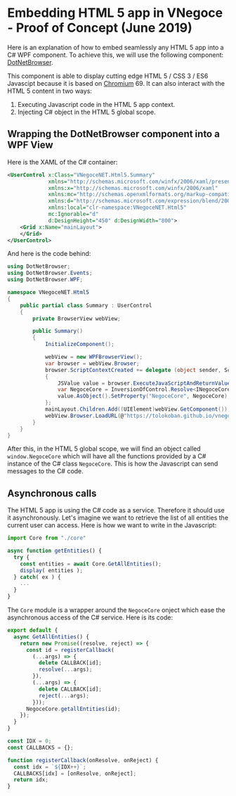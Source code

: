 # Embedding HTML 5 app in VNegoce - Proof of Concept (June 2019)

Here is an explanation of how to embed seamlessly any HTML 5 app into a C# WPF component.
To achieve this, we will use the following component: [DotNetBrowser](https://www.teamdev.com/dotnetbrowser#licensing-pricing).

This component is able to display cutting edge HTML 5 / CSS 3 / ES6 Javascipt because it is based on [Chromium](https://www.chromium.org/Home) 69. It can also interact with the HTML 5 content in two ways:

1. Executing Javascript code in the HTML 5 app context.
2. Injecting C# object in the HTML 5 global scope.

## Wrapping the DotNetBrowser component into a WPF View

Here is the XAML of the C# container:

```xml
<UserControl x:Class="VNegoceNET.Html5.Summary"
             xmlns="http://schemas.microsoft.com/winfx/2006/xaml/presentation"
             xmlns:x="http://schemas.microsoft.com/winfx/2006/xaml"
             xmlns:mc="http://schemas.openxmlformats.org/markup-compatibility/2006" 
             xmlns:d="http://schemas.microsoft.com/expression/blend/2008" 
             xmlns:local="clr-namespace:VNegoceNET.Html5"
             mc:Ignorable="d" 
             d:DesignHeight="450" d:DesignWidth="800">
    <Grid x:Name="mainLayout">        
    </Grid>
</UserControl>
```

And here is the code behind:
```c#
using DotNetBrowser;
using DotNetBrowser.Events;
using DotNetBrowser.WPF;

namespace VNegoceNET.Html5
{
    public partial class Summary : UserControl
    {
        private BrowserView webView;

        public Summary()
        {
            InitializeComponent();

            webView = new WPFBrowserView();
            var browser = webView.Browser;
            browser.ScriptContextCreated += delegate (object sender, ScriptContextEventArgs e)
            {
                JSValue value = browser.ExecuteJavaScriptAndReturnValue("window");
                var NegoceCore = InversionOfControl.Resolve<INegoceCore>();
                value.AsObject().SetProperty("NegoceCore", NegoceCore);
            };
            mainLayout.Children.Add((UIElement)webView.GetComponent());
            webView.Browser.LoadURL(@"https://tolokoban.github.io/vnegoce-summary/index.html");
        }
    }
}
```

After this, in the HTML 5 global scope, we will find an object called `window.NegoceCore` which will have all the functions provided by a C# instance of the C# class `NegoceCore`. This is how the Javascript can send messages to the C# code.

## Asynchronous calls

The HTML 5 app is using the C# code as a service. Therefore it should use it asynchronously.
Let's imagine we want to retrieve the list of all entities the current user can access.
Here is how we want to write in the Javascript:
```js
import Core from "./core"

async function getEntities() {
  try {
    const entities = await Core.GetAllEntities();
    display( entities );
  } catch( ex ) {
    ...
  }
}
```

The `Core` module is a wrapper around the `NegoceCore` onject which ease the asynchronous access of the C# service.
Here is its code:
```js
export default {
  async GetAllEntities() {
    return new Promise((resolve, reject) => {
      const id = registerCallback(
        (...args) => {
          delete CALLBACK[id];
          resolve(...args);
        }),
        (...args) => {
          delete CALLBACK[id];
          reject(...args);
        }));
      NegoceCore.getallEntities(id);
    });
  }
}

const IDX = 0;
const CALLBACKS = {};

function registerCallback(onResolve, onReject) {
  const idx = `${IDX++}`;
  CALLBACKS[idx] = [onResolve, onReject];
  return idx;
}
```
